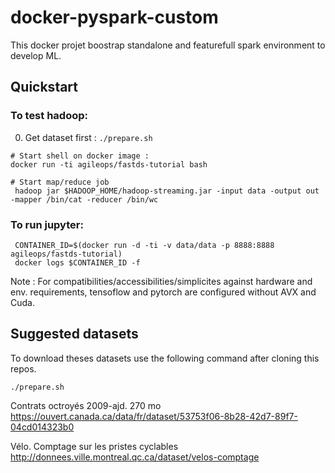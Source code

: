 # docker-pyspark-custom

This docker projet boostrap standalone and featurefull spark environment to develop ML.

## Quickstart


### To test hadoop:

0. Get dataset first : `./prepare.sh`

```
# Start shell on docker image :
docker run -ti agileops/fastds-tutorial bash

# Start map/reduce job
 hadoop jar $HADOOP_HOME/hadoop-streaming.jar -input data -output out -mapper /bin/cat -reducer /bin/wc
```


### To run jupyter:

```
 CONTAINER_ID=$(docker run -d -ti -v data/data -p 8888:8888 agileops/fastds-tutorial)
 docker logs $CONTAINER_ID -f
```


Note : For compatibilities/accessibilities/simplicites against hardware and env. requirements, tensoflow and pytorch are configured without AVX and Cuda.



## Suggested datasets

To download theses datasets use the following command after cloning this repos.

```
./prepare.sh
```

Contrats octroyés 2009-ajd. 270 mo
https://ouvert.canada.ca/data/fr/dataset/53753f06-8b28-42d7-89f7-04cd014323b0

Vélo. Comptage sur les pristes cyclables
http://donnees.ville.montreal.qc.ca/dataset/velos-comptage
